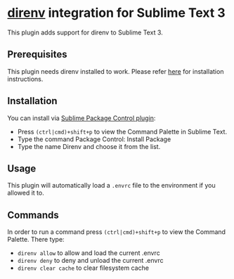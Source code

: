 # [direnv](https://direnv.net) integration for Sublime Text 3

This plugin adds support for direnv to Sublime Text 3.

## Prerequisites

This plugin needs direnv installed to work. Please refer [here](https://direnv.net/docs/installation.html) for installation instructions.

## Installation

You can install via [Sublime Package Control plugin](https://packagecontrol.io/installation):

* Press `(ctrl|cmd)+shift+p` to view the Command Palette in Sublime Text.
* Type the command Package Control: Install Package
* Type the name Direnv and choose it from the list.

## Usage

This plugin will automatically load a `.envrc` file to the environment if you allowed it to.

## Commands

In order to run a command press `(ctrl|cmd)+shift+p` to view the Command Palette. There type:

* `direnv allow` to allow and load the current .envrc
* `direnv deny` to deny and unload the current .envrc
* `direnv clear cache` to clear filesystem cache
